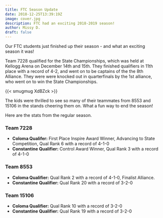 ```yaml
---
title: FTC Season Update
date: 2018-12-25T13:39:19Z
image: cover.jpg
description: FTC had an exciting 2018-2019 season!
author: Missy D.
draft: false
---
```


Our FTC students just finished up their season - and what an exciting season it was!

Team 7228 qualified for the State Championships, which was held at Kellogg Arena on December 14th and 15th. They finished qualifiers in 11th place with a record of 4-2, and went on to be captains of the the 8th Alliance. They were were knocked out in quarterfinals by the 1st alliance, who went on to win the State Championships.

<!--more-->

{{< smugmug XdBZck >}}

The kids were thrilled to see so many of their teammates from 8553 and 15106 in the stands cheering them on. What a fun way to end the season!

Here are the stats from the regular season.

### Team 7228

- **Coloma Qualifer:** First Place Inspire Award Winner, Advancing to State Competition, Qual Rank 6 with a record of 4-1-0
- **Constantine Qualifier:** Control Award Winner, Qual Rank 3 with a record of 4-1-0

### Team 8553

- **Coloma Qualifier:** Qual Rank 2 with a record of 4-1-0, Finalist Alliance.
- **Constantine Qualifier:** Qual Rank 20 with a record of 3-2-0

### Team 15106

- **Coloma Qualifier:** Qual Rank 10 with a record of 3-2-0
- **Constantine Qualifier:** Qual Rank 19 with a record of 3-2-0
